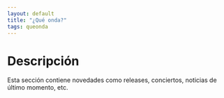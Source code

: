 ```yaml
---
layout: default
title: "¿Qué onda?"
tags: queonda
---
```


# Descripción
Esta sección contiene novedades como releases, conciertos, noticias de último momento, etc.

